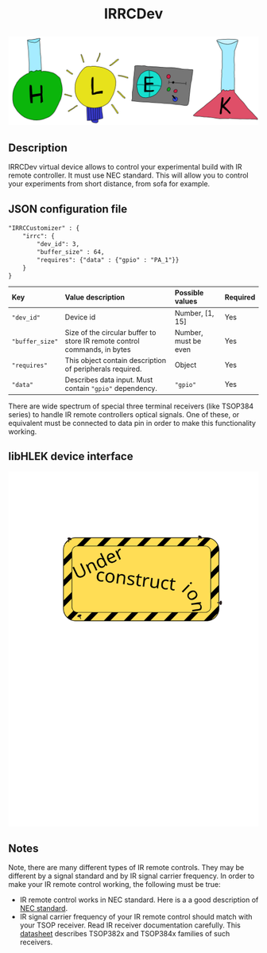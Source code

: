 # <p align="center">IRRCDev</p>
<p align="center"><img src="../images/hlek.svg"></p>


## Description
IRRCDev virtual device allows to control your experimental build with IR remote controller. It must use NEC standard. This will allow you to control your experiments from short distance, from sofa for example.

## JSON configuration file

```
"IRRCCustomizer" : {
    "irrc": {
        "dev_id": 3,
        "buffer_size" : 64,
        "requires": {"data" : {"gpio" : "PA_1"}}
    }
}
```

| Key      | Value description | Possible values | Required |
|:---------|:------------------|:----------------|:---------|
| `"dev_id"` | Device id | Number, [1, 15] | Yes |
| `"buffer_size"` | Size of the circular buffer to store IR remote control commands, in bytes | Number, must be even | Yes |
| `"requires"` | This object contain description of peripherals required. | Object | Yes |
| `"data"` | Describes data input. Must contain `"gpio"` dependency. | `"gpio"` | Yes |

There are wide spectrum of special three terminal receivers (like TSOP384 series) to handle IR remote controllers optical signals. One of these, or equivalent must be connected to data pin in order to make this functionality working.

## libHLEK device interface
<p align="center"><img src="../../doc/images/under_construction.svg"></p>

## Notes

Note, there are many different types of IR remote controls. They may be different by a signal standard and by IR signal carrier frequency. In order to make your IR remote control working, the following must be true:
- IR remote control works in NEC standard. Here is a a good description of [NEC standard](https://techdocs.altium.com/display/FPGA/NEC+Infrared+Transmission+Protocol).
- IR signal carrier frequency of your IR remote control should match with your TSOP receiver. Read IR receiver documentation carefully. This [datasheet](https://www.vishay.com/docs/82491/tsop382.pdf) describes TSOP382x and TSOP384x families of such receivers.
